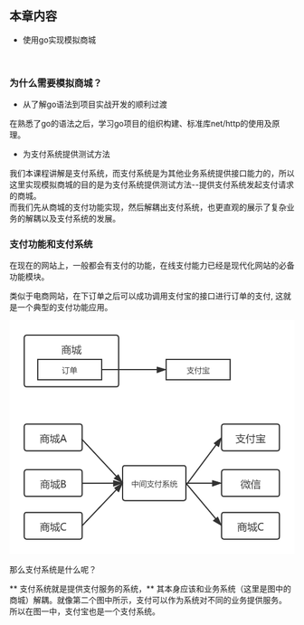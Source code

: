 ## 本章内容

* 使用go实现模拟商城

<br/>

### 为什么需要模拟商城？

* 从了解go语法到项目实战开发的顺利过渡

在熟悉了go的语法之后，学习go项目的组织构建、标准库net/http的使用及原理。

* 为支付系统提供测试方法

我们本课程讲解是支付系统，而支付系统是为其他业务系统提供接口能力的，所以这里实现模拟商城的目的是为支付系统提供测试方法--提供支付系统发起支付请求的商城。<br/>
而我们先从商城的支付功能实现，然后解耦出支付系统，也更直观的展示了复杂业务的解耦以及支付系统的发展。


### 支付功能和支付系统

在现在的网站上，一般都会有支付的功能，在线支付能力已经是现代化网站的必备功能模块。<br/>

类似于电商网站，在下订单之后可以成功调用支付宝的接口进行订单的支付, 这就是一个典型的支付功能应用。

![](../assets/images/支付功能和支付系统.png)

那么支付系统是什么呢？ <br/>

** 支付系统就是提供支付服务的系统，** 其本身应该和业务系统（这里是图中的商城）解耦。就像第二个图中所示，支付可以作为系统对不同的业务提供服务。
所以在图一中，支付宝也是一个支付系统。


